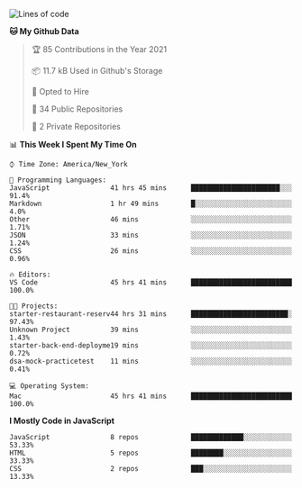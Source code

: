 <!--START_SECTION:waka-->
![Lines of code](https://img.shields.io/badge/From%20Hello%20World%20I%27ve%20Written-181782%20lines%20of%20code-blue)

**🐱 My Github Data** 

> 🏆 85 Contributions in the Year 2021
 > 
> 📦 11.7 kB Used in Github's Storage 
 > 
> 💼 Opted to Hire
 > 
> 📜 34 Public Repositories 
 > 
> 🔑 2 Private Repositories  
 > 
📊 **This Week I Spent My Time On** 

```text
⌚︎ Time Zone: America/New_York

💬 Programming Languages: 
JavaScript               41 hrs 45 mins      ██████████████████████░░░   91.4% 
Markdown                 1 hr 49 mins        █░░░░░░░░░░░░░░░░░░░░░░░░   4.0% 
Other                    46 mins             ░░░░░░░░░░░░░░░░░░░░░░░░░   1.71% 
JSON                     33 mins             ░░░░░░░░░░░░░░░░░░░░░░░░░   1.24% 
CSS                      26 mins             ░░░░░░░░░░░░░░░░░░░░░░░░░   0.96%

🔥 Editors: 
VS Code                  45 hrs 41 mins      █████████████████████████   100.0%

🐱‍💻 Projects: 
starter-restaurant-reserv44 hrs 31 mins      ████████████████████████░   97.43% 
Unknown Project          39 mins             ░░░░░░░░░░░░░░░░░░░░░░░░░   1.43% 
starter-back-end-deployme19 mins             ░░░░░░░░░░░░░░░░░░░░░░░░░   0.72% 
dsa-mock-practicetest    11 mins             ░░░░░░░░░░░░░░░░░░░░░░░░░   0.41%

💻 Operating System: 
Mac                      45 hrs 41 mins      █████████████████████████   100.0%

```

**I Mostly Code in JavaScript** 

```text
JavaScript               8 repos             █████████████░░░░░░░░░░░░   53.33% 
HTML                     5 repos             ████████░░░░░░░░░░░░░░░░░   33.33% 
CSS                      2 repos             ███░░░░░░░░░░░░░░░░░░░░░░   13.33%

```



<!--END_SECTION:waka-->
